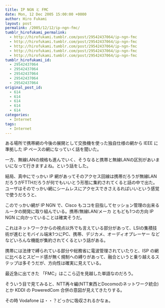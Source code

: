 ```yaml
---
title: IP NGN と FMC
date: Mon, 12 Dec 2005 15:00:00 +0000
author: Hiro Fukami
layout: post
permalink: /2005/12/12/ip-ngn-fmc/
tumblr_hirofukami_permalink:
  - http://hirofukami.tumblr.com/post/29542437064/ip-ngn-fmc
  - http://hirofukami.tumblr.com/post/29542437064/ip-ngn-fmc
  - http://hirofukami.tumblr.com/post/29542437064/ip-ngn-fmc
  - http://hirofukami.tumblr.com/post/29542437064/ip-ngn-fmc
  - http://hirofukami.tumblr.com/post/29542437064/ip-ngn-fmc
tumblr_hirofukami_id:
  - 29542437064
  - 29542437064
  - 29542437064
  - 29542437064
  - 29542437064
original_post_id:
  - 614
  - 614
  - 614
  - 614
  - 614
categories:
  - Internet
tags:
  - Internet
---
```

<div class="section">
  <p>
    ある場所で携帯網の今後の展開として交換機を使った独自仕様の網から IEEE に準拠した IP ペースの網になっていく話を聞いた。
  </p>
  
  <p>
    一方、無線LANの規格も進んでいく、そうなると携帯と無線LANの区別があいまいになって行きますよね。という話をした。
  </p>
  
  <p>
    結局、真中にでっかい IP 網があってそのアクセス回線は携帯だろうが無線LANだろうがFTTHだろうが何でもいいとう形態に集約されてくると話の中で出た。ユーザはそのでっかい網にシームレスにアクセスできさえるればいいという感覚で使うだろうと、
  </p>
  
  <p>
    このでっかい網が IP NGN で、Cisco もココを目指してセッション管理の出来るルータの開発に取り組んでいる。携帯/無線LAN/メーカ ともども1つの方向 IP NGN に向かっていることは確実そうだ。
  </p>
  
  <p>
    これはネットワークからの視点以外でも言えている部分があって、LSIの集積技術が進むとモバイル端末1つにPC、携帯、デジカメ、オーディオプレーヤー などなどいろんな機能が集約されてくるという話がある。
  </p>
  
  <p>
    携帯には法律で縛られている部分や総務省に電波管理されていたりと、ISP の網に比べるとスピード感が無く規制への縛りがあって、融合というと乗り越えるステップは多そうだが、方向性は確実に見えている。
  </p>
  
  <p>
    最近急に出てきた 「FMC」はここら辺を見越した単語なのだろう。
  </p>
  
  <p>
    そういう目で見てみると、NTT再々編(NTT東西とDocomoのネットワーク統合)とか KDDI の PoweredCom 合併の意図が見えてきたりする。
  </p>
  
  <p>
    その時 Vodafone は・・？どっかに吸収されるかなぁ。
  </p>
</div>